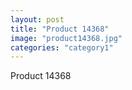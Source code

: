 ```yaml
---
layout: post
title: "Product 14368"
image: "product14368.jpg"
categories: "category1"
---
```

Product 14368
